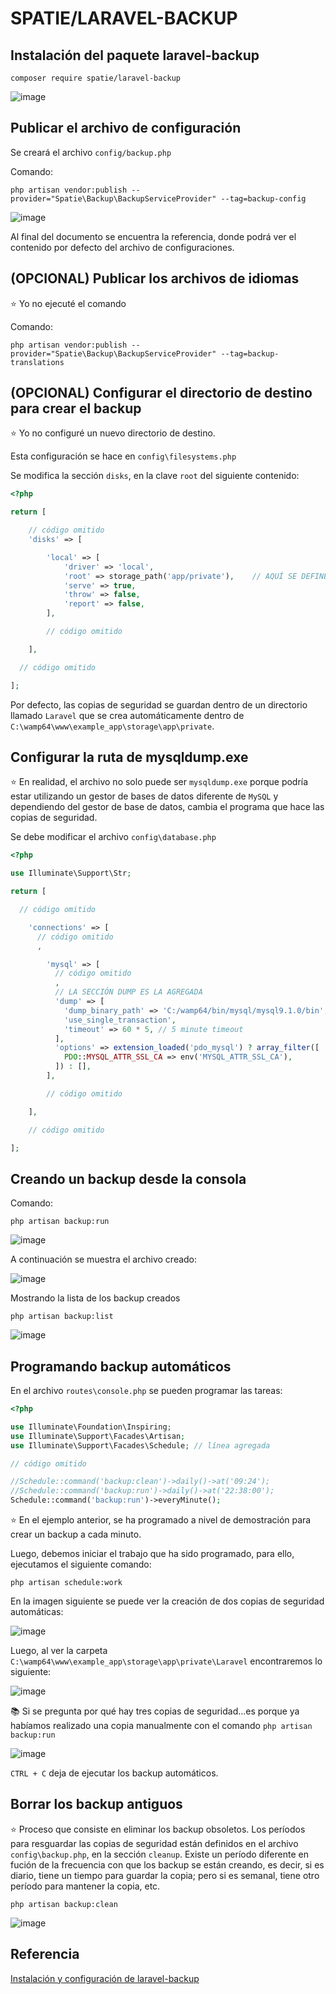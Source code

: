 # SPATIE/LARAVEL-BACKUP

## Instalación del paquete laravel-backup

```
composer require spatie/laravel-backup
```

![image](./img/install_laravel_backup.png)  

## Publicar el archivo de configuración  

Se creará el archivo `config/backup.php` 

Comando:  

```
php artisan vendor:publish --provider="Spatie\Backup\BackupServiceProvider" --tag=backup-config
```

![image](./img/publicar_archivo_configuracion_backup.png)  

Al final del documento se encuentra la referencia, donde podrá ver el contenido por defecto del archivo de configuraciones.  

## (OPCIONAL) Publicar los archivos de idiomas

:star: Yo no ejecuté el comando  

Comando:  

```
php artisan vendor:publish --provider="Spatie\Backup\BackupServiceProvider" --tag=backup-translations
```

## (OPCIONAL) Configurar el directorio de destino para crear el backup   

:star: Yo no configuré un nuevo directorio de destino.    

Esta configuración se hace en `config\filesystems.php`

Se modifica la sección `disks`, en la clave `root` del siguiente contenido:  

```php
<?php

return [

    // código omitido
    'disks' => [

        'local' => [
            'driver' => 'local',
            'root' => storage_path('app/private'),    // AQUÍ SE DEFINE DONDE SE GUARDAN LOS BACKUP
            'serve' => true,
            'throw' => false,
            'report' => false,
        ],

        // código omitido

    ],

  // código omitido

];

```

Por defecto, las copias de seguridad se guardan dentro de un directorio llamado `Laravel` que se crea automáticamente dentro de `C:\wamp64\www\example_app\storage\app\private`.  

## Configurar la ruta de mysqldump.exe  

:star: En realidad, el archivo no solo puede ser `mysqldump.exe` porque podría estar utilizando un gestor de bases de datos diferente de `MySQL` y dependiendo del gestor de base de datos, cambia el programa que hace las copias de seguridad.  

Se debe modificar el archivo `config\database.php` 

```php
<?php

use Illuminate\Support\Str;

return [

  // código omitido

    'connections' => [
      // código omitido
      ,

        'mysql' => [
          // código omitido
          ,
          // LA SECCIÓN DUMP ES LA AGREGADA
          'dump' => [
            'dump_binary_path' => 'C:/wamp64/bin/mysql/mysql9.1.0/bin', // only the path, so without `mysqldump` or `pg_dump`
            'use_single_transaction',
            'timeout' => 60 * 5, // 5 minute timeout
          ],
          'options' => extension_loaded('pdo_mysql') ? array_filter([
            PDO::MYSQL_ATTR_SSL_CA => env('MYSQL_ATTR_SSL_CA'),
          ]) : [],
        ],

        // código omitido

    ],

    // código omitido

];
```

## Creando un backup desde la consola  

Comando:  
```
php artisan backup:run
```

![image](./img/backup_run.png)  

A continuación se muestra el archivo creado:  

![image](./img/backup_file.png)  

Mostrando la lista de los backup creados  

```
php artisan backup:list
```

![image](./img/backup_list.png)  

## Programando backup automáticos

En el archivo `routes\console.php` se pueden programar las tareas:  

```php
<?php

use Illuminate\Foundation\Inspiring;
use Illuminate\Support\Facades\Artisan;
use Illuminate\Support\Facades\Schedule; // línea agregada

// código omitido

//Schedule::command('backup:clean')->daily()->at('09:24');
//Schedule::command('backup:run')->daily()->at('22:38:00');
Schedule::command('backup:run')->everyMinute();
```
:star: En el ejemplo anterior, se ha programado a nivel de demostración para crear un backup a cada minuto.  

Luego, debemos iniciar el trabajo que ha sido programado, para ello, ejecutamos el siguiente comando:  

```
php artisan schedule:work
```

En la imagen siguiente se puede ver la creación de dos copias de seguridad automáticas:  

![image](./img/backup_schedule.png)  


Luego, al ver la carpeta `C:\wamp64\www\example_app\storage\app\private\Laravel` encontraremos lo siguiente:  

![image](./img/two_schedule_backup.png)  

:books: Si se pregunta por qué hay tres copias de seguridad...es porque ya habíamos realizado una copia manualmente con el comando `php artisan backup:run`  

![image](./img/backup_list_multiple.png)  

`CTRL + C` deja de ejecutar los backup automáticos.  

## Borrar los backup antiguos  

:star: Proceso que consiste en eliminar los backup obsoletos. Los períodos para resguardar las copias de seguridad están definidos en el archivo `config\backup.php`, en la sección `cleanup`. Existe un período diferente en fución de la frecuencia con que los backup se están creando, es decir, si es diario, tiene un tiempo para guardar la copia; pero si es semanal, tiene otro período para mantener la copia, etc.  

```
php artisan backup:clean
```

![image](./img/backup_clean.png)  

## Referencia

[Instalación y configuración de laravel-backup](https://spatie.be/docs/laravel-backup/v9/installation-and-setup)  